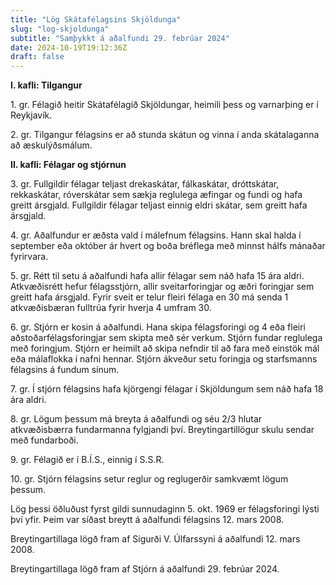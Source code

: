 ```yaml
---
title: "Lög Skátafélagsins Skjöldunga"
slug: "log-skjoldunga"
subtitle: "Samþykkt á aðalfundi 29. febrúar 2024"
date: 2024-10-19T19:12:36Z
draft: false
---
```


**I. kafli: Tilgangur**

1\. gr. Félagið heitir Skátafélagið Skjöldungar, heimili þess og varnarþing er í Reykjavík.

2\. gr. Tilgangur félagsins er að stunda skátun og vinna í anda skátalaganna að æskulýðsmálum.

**II. kafli: Félagar og stjórnun**

3\. gr. Fullgildir félagar teljast drekaskátar, fálkaskátar, dróttskátar, rekkaskátar, róverskátar sem sækja reglulega æfingar og fundi og hafa greitt ársgjald. Fullgildir félagar teljast einnig eldri skátar, sem greitt hafa ársgjald.

4\. gr. Aðalfundur er æðsta vald í málefnum félagsins. Hann skal halda í september eða október ár hvert og boða bréflega með minnst hálfs mánaðar fyrirvara.

5\. gr. Rétt til setu á aðalfundi hafa allir félagar sem náð hafa 15 ára aldri. Atkvæðisrétt hefur félagsstjórn, allir sveitarforingjar og æðri foringjar sem greitt hafa ársgjald. Fyrir sveit er telur fleiri félaga en 30 má senda 1 atkvæðisbæran fulltrúa fyrir hverja 4 umfram 30.

6\. gr. Stjórn er kosin á aðalfundi. Hana skipa félagsforingi og 4 eða fleiri aðstoðarfélagsforingjar sem skipta með sér verkum. Stjórn fundar reglulega með foringjum. Stjórn er heimilt að skipa nefndir til að fara með einstök mál eða málaflokka í nafni hennar. Stjórn ákveður setu foringja og starfsmanns félagsins á fundum sínum.

7\. gr. Í stjórn félagsins hafa kjörgengi félagar í Skjöldungum sem náð hafa 18 ára aldri.

8\. gr. Lögum þessum má breyta á aðalfundi og séu 2/3 hlutar atkvæðisbærra fundarmanna fylgjandi því. Breytingartillögur skulu sendar með fundarboði.

9\. gr. Félagið er í B.Í.S., einnig í S.S.R.

10\. gr. Stjórn félagsins setur reglur og reglugerðir samkvæmt lögum þessum.

Lög þessi öðluðust fyrst gildi sunnudaginn 5. okt. 1969 er félagsforingi lýsti því yfir. Þeim var síðast breytt á aðalfundi félagsins 12. mars 2008.

Breytingartillaga lögð fram af Sigurði V. Úlfarssyni á aðalfundi 12. mars 2008.

Breytingartillaga lögð fram af Stjórn á aðalfundi 29. febrúar 2024.
